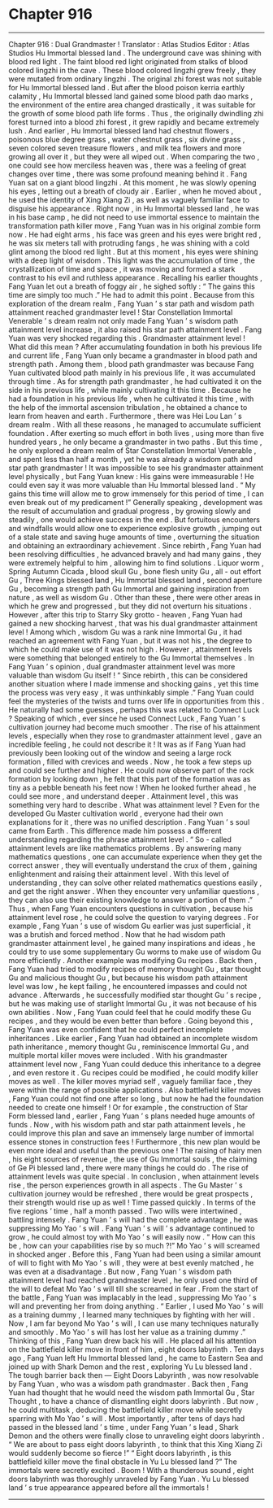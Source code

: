 
# Chapter 916


---

Chapter 916 : Dual Grandmaster !
Translator :
Atlas Studios
Editor :
Atlas Studios
Hu Immortal blessed land .
The underground cave was shining with blood red light .
The faint blood red light originated from stalks of blood colored lingzhi in the cave . These blood colored lingzhi grew freely , they were mutated from ordinary lingzhi .
The original zhi forest was not suitable for Hu Immortal blessed land .
But after the blood poison kerria earthly calamity , Hu Immortal blessed land gained some blood path dao marks , the environment of the entire area changed drastically , it was suitable for the growth of some blood path life forms .
Thus , the originally dwindling zhi forest turned into a blood zhi forest , it grew rapidly and became extremely lush .
And earlier , Hu Immortal blessed land had chestnut flowers , poisonous blue degree grass , water chestnut grass , six divine grass , seven colored seven treasure flowers , and milk tea flowers and more growing all over it , but they were all wiped out .
When comparing the two , one could see how merciless heaven was , there was a feeling of great changes over time , there was some profound meaning behind it .
Fang Yuan sat on a giant blood lingzhi .
At this moment , he was slowly opening his eyes , letting out a breath of cloudy air .
Earlier , when he moved about , he used the identity of Xing Xiang Zi , as well as vaguely familiar face to disguise his appearance .
Right now , in Hu Immortal blessed land , he was in his base camp , he did not need to use immortal essence to maintain the transformation path killer move , Fang Yuan was in his original zombie form now .
He had eight arms , his face was green and his eyes were bright red , he was six meters tall with protruding fangs , he was shining with a cold glint among the blood red light .
But at this moment , his eyes were shining with a deep light of wisdom .
This light was the accumulation of time , the crystallization of time and space , it was moving and formed a stark contrast to his evil and ruthless appearance .
Recalling his earlier thoughts , Fang Yuan let out a breath of foggy air , he sighed softly : “ The gains this time are simply too much .”
He had to admit this point .
Because from this exploration of the dream realm , Fang Yuan ’ s star path and wisdom path attainment reached grandmaster level !
Star Constellation Immortal Venerable ’ s dream realm not only made Fang Yuan ’ s wisdom path attainment level increase , it also raised his star path attainment level .
Fang Yuan was very shocked regarding this .
Grandmaster attainment level !
What did this mean ?
After accumulating foundation in both his previous life and current life , Fang Yuan only became a grandmaster in blood path and strength path .
Among them , blood path grandmaster was because Fang Yuan cultivated blood path mainly in his previous life , it was accumulated through time .
As for strength path grandmaster , he had cultivated it on the side in his previous life , while mainly cultivating it this time . Because he had a foundation in his previous life , when he cultivated it this time , with the help of the immortal ascension tribulation , he obtained a chance to learn from heaven and earth . Furthermore , there was Hei Lou Lan ’ s dream realm .
With all these reasons , he managed to accumulate sufficient foundation .
After exerting so much effort in both lives , using more than five hundred years , he only became a grandmaster in two paths .
But this time , he only explored a dream realm of Star Constellation Immortal Venerable , and spent less than half a month , yet he was already a wisdom path and star path grandmaster !
It was impossible to see his grandmaster attainment level physically , but Fang Yuan knew : His gains were immeasurable ! He could even say it was more valuable than Hu Immortal blessed land .
“ My gains this time will allow me to grow immensely for this period of time , I can even break out of my predicament !”
Generally speaking , development was the result of accumulation and gradual progress , by growing slowly and steadily , one would achieve success in the end .
But fortuitous encounters and windfalls would allow one to experience explosive growth , jumping out of a stale state and saving huge amounts of time , overturning the situation and obtaining an extraordinary achievement .
Since rebirth , Fang Yuan had been resolving difficulties , he advanced bravely and had many gains , they were extremely helpful to him , allowing him to find solutions .
Liquor worm , Spring Autumn Cicada , blood skull Gu , bone flesh unity Gu , all - out effort Gu , Three Kings blessed land , Hu Immortal blessed land , second aperture Gu , becoming a strength path Gu Immortal and gaining inspiration from nature , as well as wisdom Gu .
Other than these , there were other areas in which he grew and progressed , but they did not overturn his situations .
However , after this trip to Starry Sky grotto - heaven , Fang Yuan had gained a new shocking harvest , that was his dual grandmaster attainment level !
Among which , wisdom Gu was a rank nine Immortal Gu , it had reached an agreement with Fang Yuan , but it was not his , the degree to which he could make use of it was not high .
However , attainment levels were something that belonged entirely to the Gu Immortal themselves .
In Fang Yuan ’ s opinion , dual grandmaster attainment level was more valuable than wisdom Gu itself !
“ Since rebirth , this can be considered another situation where I made immense and shocking gains , yet this time the process was very easy , it was unthinkably simple .”
Fang Yuan could feel the mysteries of the twists and turns over life in opportunities from this .
He naturally had some guesses , perhaps this was related to Connect Luck ?
Speaking of which , ever since he used Connect Luck , Fang Yuan ’ s cultivation journey had become much smoother .
The rise of his attainment levels , especially when they rose to grandmaster attainment level , gave an incredible feeling , he could not describe it !
It was as if Fang Yuan had previously been looking out of the window and seeing a large rock formation , filled with crevices and weeds .
Now , he took a few steps up and could see further and higher .
He could now observe part of the rock formation by looking down , he felt that this part of the formation was as tiny as a pebble beneath his feet now !
When he looked further ahead , he could see more , and understand deeper .
Attainment level , this was something very hard to describe .
What was attainment level ?
Even for the developed Gu Master cultivation world , everyone had their own explanations for it , there was no unified description .
Fang Yuan ’ s soul came from Earth .
This difference made him possess a different understanding regarding the phrase attainment level .
“ So - called attainment levels are like mathematics problems . By answering many mathematics questions , one can accumulate experience when they get the correct answer , they will eventually understand the crux of them , gaining enlightenment and raising their attainment level . With this level of understanding , they can solve other related mathematics questions easily , and get the right answer . When they encounter very unfamiliar questions , they can also use their existing knowledge to answer a portion of them .”
Thus , when Fang Yuan encounters questions in cultivation , because his attainment level rose , he could solve the question to varying degrees .
For example , Fang Yuan ’ s use of wisdom Gu earlier was just superficial , it was a brutish and forced method . Now that he had wisdom path grandmaster attainment level , he gained many inspirations and ideas , he could try to use some supplementary Gu worms to make use of wisdom Gu more efficiently .
Another example was modifying Gu recipes .
Back then , Fang Yuan had tried to modify recipes of memory thought Gu , star thought Gu and malicious thought Gu , but because his wisdom path attainment level was low , he kept failing , he encountered impasses and could not advance .
Afterwards , he successfully modified star thought Gu ’ s recipe , but he was making use of starlight Immortal Gu , it was not because of his own abilities .
Now , Fang Yuan could feel that he could modify these Gu recipes , and they would be even better than before .
Going beyond this , Fang Yuan was even confident that he could perfect incomplete inheritances . Like earlier , Fang Yuan had obtained an incomplete wisdom path inheritance , memory thought Gu , reminiscence Immortal Gu , and multiple mortal killer moves were included . With his grandmaster attainment level now , Fang Yuan could deduce this inheritance to a degree , and even restore it .
Gu recipes could be modified , he could modify killer moves as well . The killer moves myriad self , vaguely familiar face , they were within the range of possible applications .
Also battlefield killer moves , Fang Yuan could not find one after so long , but now he had the foundation needed to create one himself !
Or for example , the construction of Star Form blessed land , earlier , Fang Yuan ’ s plans needed huge amounts of funds . Now , with his wisdom path and star path attainment levels , he could improve this plan and save an immensely large number of immortal essence stones in construction fees ! Furthermore , this new plan would be even more ideal and useful than the previous one !
The raising of hairy men , his eight sources of revenue , the use of Gu Immortal souls , the claiming of Ge Pi blessed land , there were many things he could do .
The rise of attainment levels was quite special .
In conclusion , when attainment levels rise , the person experiences growth in all aspects . The Gu Master ’ s cultivation journey would be refreshed , there would be great prospects , their strength would rise up as well !
Time passed quickly .
In terms of the five regions ’ time , half a month passed .
Two wills were intertwined , battling intensely .
Fang Yuan ’ s will had the complete advantage , he was suppressing Mo Yao ’ s will .
Fang Yuan ’ s will ’ s advantage continued to grow , he could almost toy with Mo Yao ’ s will easily now .
“ How can this be , how can your capabilities rise by so much ?!” Mo Yao ’ s will screamed in shocked anger .
Before this , Fang Yuan had been using a similar amount of will to fight with Mo Yao ’ s will , they were at best evenly matched , he was even at a disadvantage .
But now , Fang Yuan ’ s wisdom path attainment level had reached grandmaster level , he only used one third of the will to defeat Mo Yao ’ s will till she screamed in fear .
From the start of the battle , Fang Yuan was implacably in the lead , suppressing Mo Yao ’ s will and preventing her from doing anything .
“ Earlier , I used Mo Yao ’ s will as a training dummy , I learned many techniques by fighting with her will . Now , I am far beyond Mo Yao ’ s will , I can use many techniques naturally and smoothly . Mo Yao ’ s will has lost her value as a training dummy .”
Thinking of this , Fang Yuan drew back his will .
He placed all his attention on the battlefield killer move in front of him , eight doors labyrinth .
Ten days ago , Fang Yuan left Hu Immortal blessed land , he came to Eastern Sea and joined up with Shark Demon and the rest , exploring Yu Lu blessed land .
The tough barrier back then — Eight Doors Labyrinth , was now resolvable by Fang Yuan , who was a wisdom path grandmaster .
Back then , Fang Yuan had thought that he would need the wisdom path Immortal Gu , Star Thought , to have a chance of dismantling eight doors labyrinth .
But now , he could multitask , deducing the battlefield killer move while secretly sparring with Mo Yao ’ s will .
Most importantly , after tens of days had passed in the blessed land ’ s time , under Fang Yuan ’ s lead , Shark Demon and the others were finally close to unraveling eight doors labyrinth .
“ We are about to pass eight doors labyrinth , to think that this Xing Xiang Zi would suddenly become so fierce !”
“ Eight doors labyrinth , is this battlefield killer move the final obstacle in Yu Lu blessed land ?”
The immortals were secretly excited .
Boom !
With a thunderous sound , eight doors labyrinth was thoroughly unraveled by Fang Yuan .
Yu Lu blessed land ’ s true appearance appeared before all the immortals !

---

